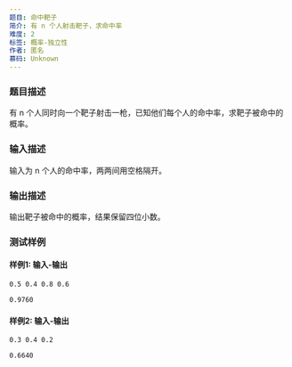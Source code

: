 ```yaml
---
题目: 命中靶子
简介: 有 n 个人射击靶子，求命中率
难度: 2
标签: 概率-独立性
作者: 匿名
慕码: Unknown
---
```


### 题目描述

有 n 个人同时向一个靶子射击一枪，已知他们每个人的命中率，求靶子被命中的概率。

### 输入描述

输入为 n 个人的命中率，两两间用空格隔开。

### 输出描述

输出靶子被命中的概率，结果保留四位小数。

### 测试样例

#### 样例1: 输入-输出

```
0.5 0.4 0.8 0.6
```

```
0.9760
```

#### 样例2: 输入-输出

```
0.3 0.4 0.2
```

```
0.6640
```


